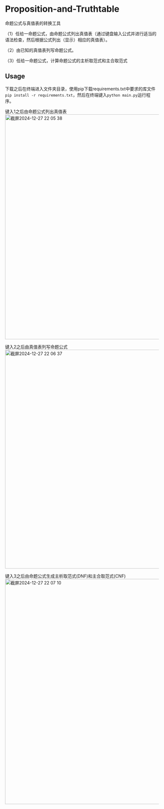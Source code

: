 # Proposition-and-Truthtable

命题公式与真值表的转换工具

（1）任给一命题公式，由命题公式列出真值表（通过键盘输入公式并进行适当的语法检查，然后根据公式列出（显示）相应的真值表）。

（2）由已知的真值表列写命题公式。

（3）任给一命题公式，计算命题公式的主析取范式和主合取范式

## Usage
下载之后在终端进入文件夹目录，使用pip下载requirements.txt中要求的库文件`pip install -r requirements.txt`，然后在终端键入`python main.py`运行程序。

键入1之后由命题公式列出真值表
<img width="734" alt="截屏2024-12-27 22 05 38" src="https://github.com/user-attachments/assets/8f49c449-cafd-47ad-8793-18ee2cef7e7e" />

键入2之后由真值表列写命题公式
<img width="714" alt="截屏2024-12-27 22 06 37" src="https://github.com/user-attachments/assets/0f4cd256-79cb-4014-9b86-78eb941cc61d" />

键入3之后由命题公式生成主析取范式(DNF)和主合取范式(CNF)
<img width="735" alt="截屏2024-12-27 22 07 10" src="https://github.com/user-attachments/assets/17b23568-cd0f-40bc-a696-2393c6e39d6b" />

